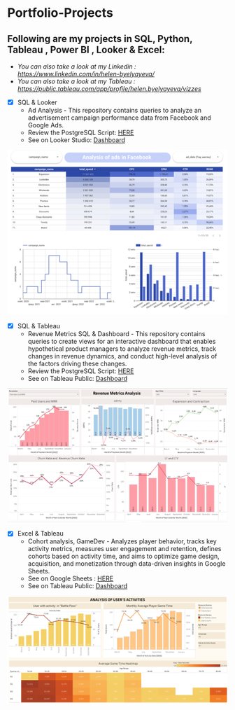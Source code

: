 # Portfolio-Projects


## Following are my projects in SQL, Python, Tableau , Power BI , Looker & Excel:
- *You can also take a look at my Linkedin : https://www.linkedin.com/in/helen-byelyayeva/*
- *You can also take a look at my Tableau : https://public.tableau.com/app/profile/helen.byelyayeva/vizzes*

- [x] SQL & Looker  
    - Ad Analysis - This repository contains queries to analyze an advertisement campaign performance data from Facebook and Google Ads.
    - Review the PostgreSQL Script: [HERE](https://github.com/helenbyelyayeva/Portfolio-Projects/tree/main/SQL/Ads%20Analysis)
    - See on Looker Studio: [Dashboard](https://lookerstudio.google.com/reporting/42d32555-8941-456e-a257-3428a5dbde40)

![Dashboard Screenshot](visuals/facebook.png)

- [x] SQL & Tableau
    - Revenue Metrics SQL & Dashboard - This repository contains queries to create views for an interactive dashboard that enables hypothetical product managers to analyze revenue metrics, track changes in revenue dynamics, and conduct high-level analysis of the factors driving these changes.
    - Review the PostgreSQL Script: [HERE](https://github.com/helenbyelyayeva/Portfolio-Projects/tree/main/SQL/Revenue%20Metric%20Analysis)
    - See on Tableau Public: [Dashboard](https://public.tableau.com/views/Book1-Revenue2/Dashboard2?:language=en-US&:sid=&:display_count=n&:origin=viz_share_link)

![Dashboard Screenshot](visuals/metrics.png)

- [x] Excel & Tableau
    - Cohort analysis, GameDev  -  Analyzes player behavior, tracks key activity metrics, measures user engagement and retention, defines cohorts based on activity time, and aims to optimize game design, acquisition, and monetization through data-driven insights in Google Sheets.
    - See on Google Sheets : [HERE](https://docs.google.com/spreadsheets/d/1UgnEuEwBFrbx_yGdRq5SeFAmZGfWkTxo_ayyheDXeM0/edit?usp=sharing)
    - See on Tableau Public: [Dashboard](https://public.tableau.com/views/HW3_16918577306690/Dashboard2?:language=en-US&:sid=&:display_count=n&:origin=viz_share_link)

![Dashboard Screenshot](visuals/game-2.png)

